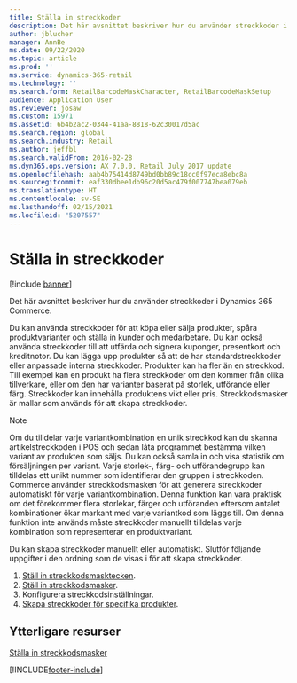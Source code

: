 ```yaml
---
title: Ställa in streckkoder
description: Det här avsnittet beskriver hur du använder streckkoder i Dynamics 365 Commerce.
author: jblucher
manager: AnnBe
ms.date: 09/22/2020
ms.topic: article
ms.prod: ''
ms.service: dynamics-365-retail
ms.technology: ''
ms.search.form: RetailBarcodeMaskCharacter, RetailBarcodeMaskSetup
audience: Application User
ms.reviewer: josaw
ms.custom: 15971
ms.assetid: 6b4b2ac2-0344-41aa-8818-62c30017d5ac
ms.search.region: global
ms.search.industry: Retail
ms.author: jeffbl
ms.search.validFrom: 2016-02-28
ms.dyn365.ops.version: AX 7.0.0, Retail July 2017 update
ms.openlocfilehash: aab4b75414d8749bd0bb89c18cc0f97eca8ebc8a
ms.sourcegitcommit: eaf330dbee1db96c20d5ac479f007747bea079eb
ms.translationtype: HT
ms.contentlocale: sv-SE
ms.lasthandoff: 02/15/2021
ms.locfileid: "5207557"
---
```

# <a name="set-up-bar-codes"></a>Ställa in streckkoder

[!include [banner](includes/banner.md)]

Det här avsnittet beskriver hur du använder streckkoder i Dynamics 365 Commerce.

Du kan använda streckkoder för att köpa eller sälja produkter, spåra produktvarianter och ställa in kunder och medarbetare. Du kan också använda streckkoder till att utfärda och signera kuponger, presentkort och kreditnotor. Du kan lägga upp produkter så att de har standardstreckkoder eller anpassade interna streckkoder. Produkter kan ha fler än en streckkod. Till exempel kan en produkt ha flera streckkoder om den kommer från olika tillverkare, eller om den har varianter baserat på storlek, utförande eller färg. Streckkoder kan innehålla produktens vikt eller pris. Streckkodsmasker är mallar som används för att skapa streckkoder.

> [!NOTE]
> Om du tilldelar varje variantkombination en unik streckkod kan du skanna artikelstreckkoden i POS och sedan låta programmet bestämma vilken variant av produkten som säljs. Du kan också samla in och visa statistik om försäljningen per variant. Varje storlek-, färg- och utförandegrupp kan tilldelas ett unikt nummer som identifierar den gruppen i streckkoden. Commerce använder streckkodsmasken för att generera streckkoder automatiskt för varje variantkombination. Denna funktion kan vara praktisk om det förekommer flera storlekar, färger och utföranden eftersom antalet kombinationer ökar markant med varje variantkod som läggs till. Om denna funktion inte används måste streckkoder manuellt tilldelas varje kombination som representerar en produktvariant.

Du kan skapa streckkoder manuellt eller automatiskt. Slutför följande uppgifter i den ordning som de visas i för att skapa streckkoder.

1. [Ställ in streckkodsmasktecken](set-up-bar-code-masks.md).
2. [Ställ in streckkodsmasker](set-up-bar-code-masks.md).
3. Konfigurera streckkodsinställningar.
4. [Skapa streckkoder för specifika produkter](../supply-chain/pim/tasks/create-bar-code-product.md).

## <a name="additional-resources"></a>Ytterligare resurser

[Ställa in streckkodsmasker](set-up-bar-code-masks.md)


[!INCLUDE[footer-include](../includes/footer-banner.md)]